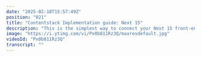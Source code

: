 ```yaml
---
date: "2025-02-18T15:57:49Z"
position: "021"
title: "Contentstack Implementation guide: Next 15"
description: "This is the simplest way to connect your Next 15 front-end to Contentstack. You get Live preview and visual building as well! \n\nGithub Repository:\nhttps://github.com/timbenniks/contentstack-implementation-guide-next\n\nUse the CLI to seed your stack with content for this codebase:\nhttps://youtu.be/2dQheUo7uH4\n\nLearn more about Live Preview and how it works under the hood:\nhttps://youtu.be/_Xeu7q_OP9A\n\nJoin us on Discord:\nhttps://community.contentstack.com/"
image: "https://i.ytimg.com/vi/Px0b811Rz3Q/maxresdefault.jpg"
videoId: "Px0b811Rz3Q"
transcript: ""
---
```


